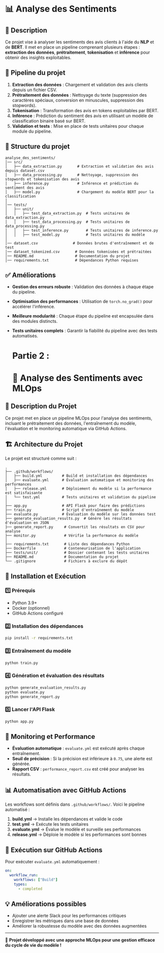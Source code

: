 # 📊 Analyse des Sentiments

## 📝 Description
Ce projet vise à analyser les sentiments des avis clients à l'aide du **NLP** et de **BERT**. Il met en place un pipeline comprenant plusieurs étapes : **extraction des données**, **prétraitement**, **tokenisation** et **inférence** pour obtenir des insights exploitables.

## 🚀 Pipeline du projet
1. **Extraction des données** : Chargement et validation des avis clients depuis un fichier CSV.
2. **Prétraitement des données** : Nettoyage du texte (suppression des caractères spéciaux, conversion en minuscules, suppression des stopwords).
3. **Tokenisation** : Transformation des avis en tokens exploitables par BERT.
4. **Inférence** : Prédiction du sentiment des avis en utilisant un modèle de classification binaire basé sur BERT.
5. **Validation et tests** : Mise en place de tests unitaires pour chaque module du pipeline.

## 📂 Structure du projet
```
analyse_des_sentiments/
│── src/
│   ├── data_extraction.py       # Extraction et validation des avis depuis dataset.csv
│   ├── data_processing.py       # Nettoyage, suppression des stopwords et tokenisation des avis
│   ├── inference.py             # Inférence et prédiction du sentiment des avis
│   ├── model.py                 # Chargement du modèle BERT pour la classification
│
│── tests/
│   ├── unit/
│   │   ├── test_data_extraction.py  # Tests unitaires de data_extraction.py
│   │   ├── test_data_processing.py  # Tests unitaires de data_processing.py
│   │   ├── test_inference.py        # Tests unitaires de inference.py
│   │   ├── test_model.py            # Tests unitaires du modèle
│
│── dataset.csv                # Données brutes d'entraînement et de test
│── dataset_tokenized.csv       # Données tokenisées et prétraitées
│── README.md                   # Documentation du projet
│── requirements.txt            # Dépendances Python requises
```

## ✅ Améliorations
- **Gestion des erreurs robuste** : Validation des données à chaque étape du pipeline.
- **Optimisation des performances** : Utilisation de `torch.no_grad()` pour accélérer l'inférence.
- **Meilleure modularité** : Chaque étape du pipeline est encapsulée dans des modules distincts.
- **Tests unitaires complets** : Garantir la fiabilité du pipeline avec des tests automatisés.


  # Partie 2 :

  # 📌 Analyse des Sentiments avec MLOps

## 📖 Description du Projet
Ce projet met en place un pipeline MLOps pour l'analyse des sentiments, incluant le prétraitement des données, l'entraînement du modèle, l'évaluation et le monitoring automatique via GitHub Actions.

## 🏗️ Architecture du Projet
Le projet est structuré comme suit :
```
.
├── .github/workflows/
│   ├── build.yml         # Build et installation des dépendances
│   ├── evaluate.yml      # Évaluation automatique et monitoring des performances
│   ├── release.yml       # Déploiement du modèle si la performance est satisfaisante
│   └── test.yml          # Tests unitaires et validation du pipeline
│
├── app.py                # API Flask pour faire des prédictions
├── train.py              # Script d'entraînement du modèle
├── evaluate.py           # Évaluation du modèle sur les données test
├── generate_evaluation_results.py  # Génère les résultats d'évaluation en JSON
├── generate_report.py     # Convertit les résultats en CSV pour analyse
├── monitor.py             # Vérifie la performance du modèle
│
├── requirements.txt       # Liste des dépendances Python
├── Dockerfile             # Conteneurisation de l'application
├── tests/unit/            # Dossier contenant les tests unitaires
├── README.md              # Documentation du projet
└── .gitignore             # Fichiers à exclure du dépôt
```

## 🚀 Installation et Exécution
### 1️⃣ Prérequis
- Python 3.9+
- Docker (optionnel)
- GitHub Actions configuré

### 2️⃣ Installation des dépendances
```bash
pip install -r requirements.txt
```

### 3️⃣ Entraînement du modèle
```bash
python train.py
```

### 4️⃣ Génération et évaluation des résultats
```bash
python generate_evaluation_results.py
python evaluate.py
python generate_report.py
```

### 5️⃣ Lancer l'API Flask
```bash
python app.py
```

## 🔬 Monitoring et Performance
- **Évaluation automatique** : `evaluate.yml` est exécuté après chaque entraînement.
- **Seuil de précision** : Si la précision est inférieure à `0.75`, une alerte est générée.
- **Rapport CSV** : `performance_report.csv` est créé pour analyser les résultats.

## 📊 Automatisation avec GitHub Actions
Les workflows sont définis dans `.github/workflows/`. Voici le pipeline automatisé :
1. **build.yml** → Installe les dépendances et valide le code
2. **test.yml** → Exécute les tests unitaires
3. **evaluate.yml** → Évalue le modèle et surveille ses performances
4. **release.yml** → Déploie le modèle si les performances sont bonnes

## 📌 Exécution sur GitHub Actions
Pour exécuter `evaluate.yml` automatiquement :
```yaml
on:
  workflow_run:
    workflows: ["Build"]
    types:
      - completed
```

## 💡 Améliorations possibles
- Ajouter une alerte Slack pour les performances critiques
- Enregistrer les métriques dans une base de données
- Améliorer la robustesse du modèle avec des données augmentées

---
🚀 **Projet développé avec une approche MLOps pour une gestion efficace du cycle de vie du modèle !**


